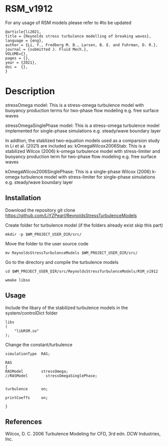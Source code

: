 # RSM_v1912

For any usage of RSM models please refer to  #to be updated 

	@article{li2021,
	title = {Reynolds stress turbulence modelling of breaking waves},
  	language = {eng},
  	author = {Li, Y., Fredberg M. B., Larsen, B. E. and Fuhrman, D. R.},
	journal = {submitted J. Fluid Mech.},
	VOLUME={},
  	pages = {},
  	year = {2021},
	doi =  {},
	} 

# Description
stressOmega model: 
This is a stress-omega turbulence model with buoyancy production terms for two-phase flow modeling e.g. free surface waves

stressOmegaSinglePhase model:
This is a stress-omega turbulence model implemented for single-phase simulations e.g. steady/wave boundary layer


In addtion, the stablized two-equation models used as a comparsion study in Li et al. (2021) are included as:
kOmegaWilcox2006Stab:
This is a stabilized Wilcox (2006) k-omega turbulence model with stress-limiter and buoyancy production term for two-phase flow modeling e.g. free surface waves

kOmegaWilcox2006SinglePhase:
This is a single-phase Wilcox (2006) k-omega turbulence model with stress-limiter for single-phase simulations e.g. steady/wave boundary layer


## Installation
Download the repository
        git clone https://github.com/LiYZPearl/ReynoldsStressTurbulenceModels 

Create folder for turbulence model (if the folders already exist skip this part)

	mkdir -p $WM_PROJECT_USER_DIR/src/

Move the folder to the user source code

	mv ReynoldsStressTurbulenceModels $WM_PROJECT_USER_DIR/src/
	
Go to the directory and compile the turbulence models

	cd $WM_PROJECT_USER_DIR/src/ReynoldsStressTurbulenceModels/RSM_v1912
	
	wmake libso	
	
	
## Usage
Include the libary of the stabilized turbulence models in the system/controlDict folder

	libs
	(
    	"libRSM.so"
	);

Change the constant/turbulence


	simulationType  RAS;

	RAS
	{
	RASModel        stressOmega;
	//RASModel        stressOmegaSinglePhase;
	

	turbulence      on;

	printCoeffs     on;

	}


## References
Wilcox, D. C. 2006 Turbulence Modeling for CFD, 3rd edn. DCW Industries, Inc.


	
